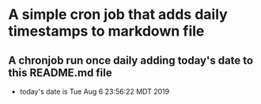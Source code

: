 A simple cron job that adds daily timestamps to markdown file
============================================================
## A chronjob run once daily adding today's date to this README.md file
* today's date is Tue Aug  6 23:56:22 MDT 2019
